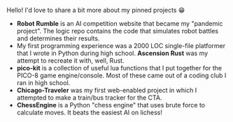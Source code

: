 Hello! I'd love to share a bit more about my pinned projects 😁
 * **Robot Rumble** is an AI competition website that became my "pandemic project". The logic repo contains the code that simulates robot battles and determines their results.
 * My first programming experience was a 2000 LOC single-file platformer that I wrote in Python during high school. **Ascension Rust** was my attempt to recreate it with, well, Rust.
 * **pico-kit** is a collection of useful lua functions that I put together for the PICO-8 game engine/console. Most of these came out of a coding club I ran in high school.
 * **Chicago-Traveler** was my first web-enabled project in which I attempted to make a train/bus tracker for the CTA.
 * **ChessEngine** is a Python "chess engine" that uses brute force to calculate moves. It beats the easiest AI on lichess! 
